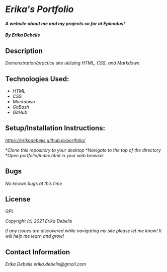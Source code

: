 # _Erika's Portfolio_

#### _A website about me and my projects so far at Epicodus!_

#### _By Erika Debelis_

## Description

_Demonstration/practice site utilizing HTML, CSS, and Markdown._

## Technologies Used:

* _HTML_
* _CSS_
* _Markdown_
* _GitBash_
* _GitHub_

## Setup/Installation Instructions:

_https://erikadebelis.github.io/portfolio/_

*_Clone this repository to your desktop_
*_Navigate to the top of the directory_
*_Open portfolio/index.html in your web browser_


## Bugs

_No known bugs at this time_

## License

_GPL_

_Copyright (c) 2021 Erika Debelis_

_if any issues are discovered while navigating my site please let me know! It will help me learn and grow!_

## Contact Information

_Erika Debelis erika.debelis@gmail.com_